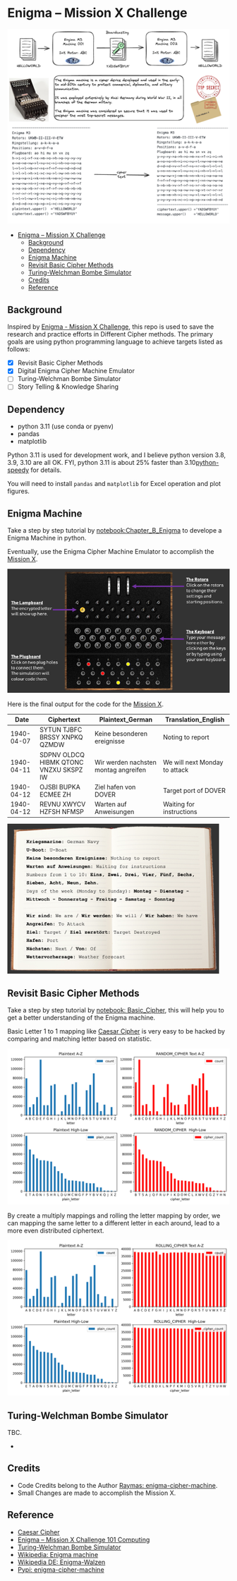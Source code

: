 # Enigma – Mission X Challenge
![header](design/header.excalidraw.png)

- [Enigma – Mission X Challenge](#enigma--mission-x-challenge)
  - [Background](#background)
  - [Dependency](#dependency)
  - [Enigma Machine](#enigma-machine)
  - [Revisit Basic Cipher Methods](#revisit-basic-cipher-methods)
  - [Turing-Welchman Bombe Simulator](#turing-welchman-bombe-simulator)
  - [Credits](#credits)
  - [Reference](#reference)


## Background
Inspired by [Enigma - Mission X Challenge](https://www.101computing.net/enigma-mission-x-challenge/), this repo is used to save the research and practice efforts in Different Cipher methods. The primary goals are using python programming language to achieve targets listed as follows:

- [X] Revisit Basic Cipher Methods
- [X] Digital Enigma Cipher Machine Emulator
- [ ] Turing-Welchman Bombe Simulator
- [ ] Story Telling & Knowledge Sharing

## Dependency

- python 3.11 (use conda or pyenv)
- pandas
- matplotlib

Python 3.11 is used for development work, and I believe python version 3.8, 3.9, 3.10 are all OK. FYI, python 3.11 is about 25% faster than 3.10[python-speedy](https://github.com/cuicaihao/python-speedy) for details.

You will need to install `pandas` and `matplotlib` for Excel operation and plot figures.


## Enigma Machine

Take a step by step tutorial by [notebook:Chapter_B_Enigma](notebook/Chapter_B_Enigma.ipynb) to develope a Enigma Machine in python.

Eventually, use the Enigma Cipher Machine Emulator to accomplish the [Mission X](https://www.101computing.net/enigma/).

![](images/mission-x-challenge/intro-inside-enigma.png)

Here is the final output for the code for the [Mission X](https://www.101computing.net/enigma/).

| Date       | Ciphertext                             | Plaintext_German                       | Translation_English           |
|------------|----------------------------------------|--------------------------------------|-------------------------------|
| 1940-04-07 | SYTUN TJBFC BRSSY XNPKQ QZMDW          | Keine besonderen ereignisse          | Noting to report              |
| 1940-04-11 | SDPNV OLDCQ HIBMK QTONC VNZXU SKSPZ IW | Wir werden nachsten montag angreifen | We will next Monday to attack |
| 1940-04-12 | OJSBI BUPKA ECMEE ZH                   | Ziel hafen von DOVER                 | Target port of DOVER          |
| 1940-04-12 | REVNU XWYCV HZFSH NFMSP                | Warten auf Anweisungen               | Waiting for instructions      |


<p align="left">
<img src="images/mission-x-challenge/intro-German-translation-book.png" alt="German Translation Book" width="480"/>
</p>



## Revisit Basic Cipher Methods

Take a step by step tutorial by [notebook: Basic_Cipher](notebook/Chapter_A_Basic_Cipher.ipynb), this will help you to get a better understanding of the Enigma machine.

Basic Letter 1 to 1 mapping like [Caesar Cipher](https://en.wikipedia.org/wiki/Caesar_cipher) is very easy to be hacked by comparing and matching letter based on statistic.

![Simple Cipher](images/random_cipher_3.png)

By create a multiply mappings and rolling the letter mapping by order, we can mapping the same letter to a different letter in each around, lead to a more even distributed ciphertext.

![Rolling Ciphers](images/rolling_cipher_5000.png)


## Turing-Welchman Bombe Simulator

TBC.

-

## Credits
- Code Credits belong to the Author [Raymas: enigma-cipher-machine](https://github.com/raymas/enigma-cipher-machine).
- Small Changes are made to accomplish the Mission X.

## Reference

- [Caesar Cipher](https://en.wikipedia.org/wiki/Caesar_cipher)
- [Enigma – Mission X Challenge 101 Computing](https://www.101computing.net/enigma-mission-x-challenge/)
- [Turing-Welchman Bombe Simulator](https://www.101computing.net/turing-welchman-bombe-simulator/)
- [Wikipedia: Enigma machine](https://en.wikipedia.org/wiki/Enigma_machine)
- [Wikipedia DE: Enigma-Walzen](https://de.wikipedia.org/wiki/Enigma-Walzen)
- [Pypi: enigma-cipher-machine ](https://pypi.org/project/enigma-cipher-machine/)
